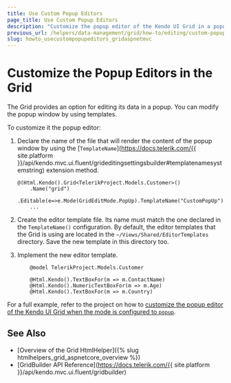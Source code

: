 ```yaml
---
title: Use Custom Popup Editors
page_title: Use Custom Popup Editors
description: "Customize the popup editor of the Kendo UI Grid in a popup mode."
previous_url: /helpers/data-management/grid/how-to/editing/custom-popup-editor
slug: howto_usecustompopupeditors_gridaspnetmvc
---
```


# Customize the Popup Editors in the Grid

The Grid provides an option for editing its data in a popup. You can modify the popup window by using templates. 

To customize it the popup editor:

1. Declare the name of the file that will render the content of the popup window by using the [`TemplateName`](https://docs.telerik.com/{{ site.platform }}/api/kendo.mvc.ui.fluent/grideditingsettingsbuilder#templatenamesystemstring) extension method.

    ```
    @(Html.Kendo().Grid<TelerikProject.Models.Customer>()
        .Name("grid")
        .Editable(e=>e.Mode(GridEditMode.PopUp).TemplateName("CustomPopUp"))
        ...
    ```

2. Create the editor template file. Its name must match the one declared in the `TemplateName()` configuration. By default, the editor templates that the Grid is using are located in the `~/Views/Shared/EditorTemplates` directory. Save the new template in this directory too.

3. Implement the new editor template.

    ```CustomPopUp.cshtml
        @model TelerikProject.Models.Customer

        @Html.Kendo().TextBoxFor(m => m.ContactName)
        @Html.Kendo().NumericTextBoxFor(m => m.Age)
        @Html.Kendo().TextBoxFor(m => m.Country)
    ```

For a full example, refer to the project on how to [customize the popup editor of the Kendo UI Grid when the mode is configured to `popup`](https://github.com/telerik/ui-for-aspnet-mvc-examples/tree/master/grid/custom-popup-editor).

## See Also

* [Overview of the Grid HtmlHelper]({% slug htmlhelpers_grid_aspnetcore_overview %})
* [GridBuilder API Reference](https://docs.telerik.com/{{ site.platform }}/api/kendo.mvc.ui.fluent/gridbuilder)
